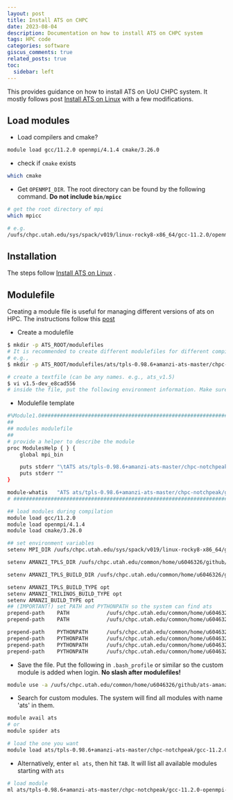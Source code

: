 ```yaml
---
layout: post
title: Install ATS on CHPC
date: 2023-08-04 
description: Documentation on how to install ATS on CHPC system
tags: HPC code 
categories: software
giscus_comments: true
related_posts: true
toc:
  sidebar: left
---
```


This provides guidance on how to install ATS on UoU CHPC system. It mostly follows post [Install ATS on Linux](/blog/2021/Compile-ATS-Master-on-Linux) with a few modifications.

## Load modules

- Load compilers and cmake? 
```bash
module load gcc/11.2.0 openmpi/4.1.4 cmake/3.26.0
```
- check if `cmake` exists
```bash
which cmake
```
 - Get `OPENMPI_DIR`. The root directory can be found by the following command. **Do not include `bin/mpicc`**

```bash
# get the root directory of mpi
which mpicc 

# e.g.
/uufs/chpc.utah.edu/sys/spack/v019/linux-rocky8-x86_64/gcc-11.2.0/openmpi-4.1.4-fvjpa3zslc4266fazcxbv6ntjgojf6rx/bin/mpic
```

## Installation

The steps follow [Install ATS on Linux](/blog/2021/Compile-ATS-Master-on-Linux) .

## Modulefile
Creating a module file is useful for managing different versions of ats on HPC. The instructions follow this [post](https://hpc.ncsu.edu/Documents/user_modules.php)
- Create a modulefile

```bash
$ mkdir -p ATS_ROOT/modulefiles
# It is recommended to create different modulefiles for different compilers, arch, and ats versions
# e.g.,
$ mkdir -p ATS_ROOT/modulefiles/ats/tpls-0.98.6+amanzi-ats-master/chpc-notchpeak/gcc-11.2.0-openmpi-4.1.4

# create a textfile (can be any names. e.g., ats_v1.5)
$ vi v1.5-dev_e8cad556
# inside the file, put the following environment information. Make sure the file starts with `#%Module`
```

- Modulefile template

```bash
#%Module1.0#####################################################################
##
## modules modulefile
##
# provide a helper to describe the module
proc ModulesHelp { } {
    global mpi_bin

    puts stderr "\tATS ats/tpls-0.98.6+amanzi-ats-master/chpc-notchpeak/gcc-11.2.0-openmpi-4.1.4/opt repository, opt build"
    puts stderr ""
}

module-whatis   "ATS ats/tpls-0.98.6+amanzi-ats-master/chpc-notchpeak/gcc-11.2.0-openmpi-4.1.4/opt opt build"
# #############################################################################

## load modules during compilation
module load gcc/11.2.0
module load openmpi/4.1.4
module load cmake/3.26.0

## set environment variables
setenv MPI_DIR /uufs/chpc.utah.edu/sys/spack/v019/linux-rocky8-x86_64/gcc-11.2.0/openmpi-4.1.4-fvjpa3zslc4266fazcxbv6ntjgojf6rx

setenv AMANZI_TPLS_DIR /uufs/chpc.utah.edu/common/home/u6046326/github/ats-amanzi-Jul2023/amanzi_tpls-install-master-Release

setenv AMANZI_TPLS_BUILD_DIR /uufs/chpc.utah.edu/common/home/u6046326/github/ats-amanzi-Jul2023/amanzi_tpls-build-master-Release

setenv AMANZI_TPLS_BUILD_TYPE opt
setenv AMANZI_TRILINOS_BUILD_TYPE opt
setenv AMANZI_BUILD_TYPE opt
## (IMPORTANT!) set PATH and PYTHONPATH so the system can find ats
prepend-path    PATH            /uufs/chpc.utah.edu/common/home/u6046326/github/ats-amanzi-Jul2023/amanzi_tpls-install-master-Release/bin
prepend-path    PATH            /uufs/chpc.utah.edu/common/home/u6046326/github/ats-amanzi-Jul2023/amanzi-install-master-Release/bin

prepend-path    PYTHONPATH      /uufs/chpc.utah.edu/common/home/u6046326/github/ats-amanzi-Jul2023/amanzi_tpls-install-master-Release/SEACAS/lib
prepend-path    PYTHONPATH      /uufs/chpc.utah.edu/common/home/u6046326/github/ats-amanzi-Jul2023/repos/amanzi/tools/amanzi_xml
prepend-path    PYTHONPATH      /uufs/chpc.utah.edu/common/home/u6046326/github/ats-amanzi-Jul2023/repos/amanzi/src/physics/ats/tools/utils
prepend-path    PYTHONPATH      /uufs/chpc.utah.edu/common/home/u6046326/github/ats-amanzi-Jul2023/repos/amanzi/src/physics/ats/tools/meshing/meshing_ats
```

- Save the file. Put the following in `.bash_profile` or similar so the custom module is added when login. **No slash after modulefiles!**
```bash
module use -a /uufs/chpc.utah.edu/common/home/u6046326/github/ats-amanzi-Jul2023/modulefiles
```
- Search for custom modules. The system will find all modules with name 'ats' in them.
```bash
module avail ats
# or
module spider ats

# load the one you want
module load ats/tpls-0.98.6+amanzi-ats-master/chpc-notchpeak/gcc-11.2.0-openmpi-4.1.4/v1.5-dev_e8cad556
```
- Alternatively, enter `ml ats`, then hit `TAB`. It will list all available modules starting with `ats`
```bash
# load module
ml ats/tpls-0.98.6+amanzi-ats-master/chpc-notchpeak/gcc-11.2.0-openmpi-4.1.4/v1.5-dev_e8cad556
```

